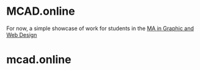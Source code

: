 # MCAD.online

For now, a simple showcase of work for students in the [MA in Graphic and Web Design](https://mcad.edu/magwd)
# mcad.online
